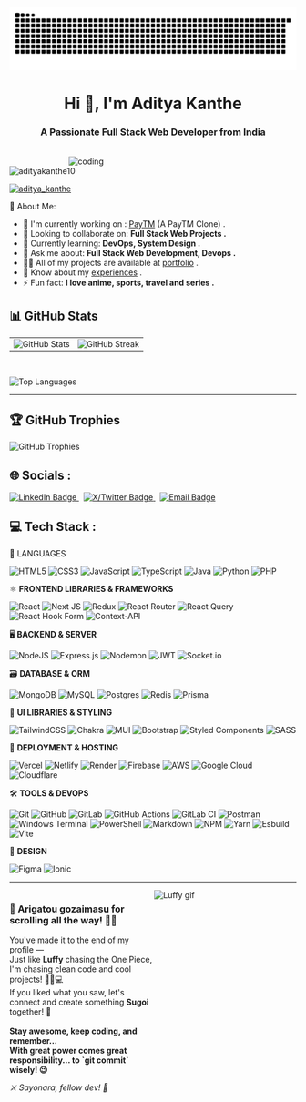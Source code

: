 <div align="center">
  
![snake gif](https://github.com/adityakanthe10/adityakanthe10/blob/output/github-snake-dark.svg)
</div>

<h1 align="center">Hi 👋, I'm Aditya Kanthe</h1>
<h3 align="center">A Passionate Full Stack Web Developer from India</h3>
</br>
<img align="right" alt="coding" width="400" src="https://media.tenor.com/0dXG8zSt26UAAAAM/shanks.gif">

<p align="left"> <img src="https://komarev.com/ghpvc/?username=adityakanthe10&label=Profile%20views&color=0e75b6&style=flat" alt="adityakanthe10" /> </p>

<p align="left"> <a href="https://twitter.com/aditya_kanthe" target="blank"><img src="https://img.shields.io/twitter/follow/aditya_kanthe?logo=twitter&style=for-the-badge" alt="aditya_kanthe" /></a> </p>

 💫 About Me:
- 🔭 I'm currently working on : [PayTM](https://github.com/adityakanthe10/PayTM) (A PayTM Clone) .
- 🤝 Looking to collaborate on: <b>Full Stack Web Projects .</b> <br>
- 🌱 Currently learning:<b> DevOps, System Design .</b>
- 💬 Ask me about: <b>Full Stack Web Development, Devops .</b>
- 👨‍💻 All of my projects are available at [portfolio](https://portfolio-aditya-kanthes-projects.vercel.app/) .
- 📄 Know about my [experiences](https://drive.google.com/file/d/1do0FUvYQ2JQRbgrOZQE7moMS5pBmUNdP/view?usp=sharing) .
- ⚡ Fun fact: <b>I love anime, sports, travel and series .</b>


## 📊 GitHub Stats

<table style="border:none;">
  <tr>
    <td style="border:none;">
      <img src="https://github-readme-stats.vercel.app/api?username=adityakanthe10&theme=dark&hide_border=false&include_all_commits=false&count_private=false" alt="GitHub Stats" />
    </td>
    <td style="border:none;">
      <img src="https://nirzak-streak-stats.vercel.app/?user=adityakanthe10&theme=dark&hide_border=false" alt="GitHub Streak" />
    </td>
  </tr>
</table>


<br/>

![Top Languages](https://github-readme-stats.vercel.app/api/top-langs/?username=adityakanthe10&theme=dark&hide_border=false&include_all_commits=false&count_private=false&layout=compact)

---

## 🏆 GitHub Trophies

![GitHub Trophies](https://github-profile-trophy.vercel.app/?username=adityakanthe10&theme=radical&no-frame=false&no-bg=true&margin-w=4)


<h2 align="left">🌐 Socials :</h2>

<p align="left">
  <a href="https://linkedin.com/in/adityakanthe10" target="_blank">
    <img src="https://img.shields.io/badge/LinkedIn-%230077B5.svg?logo=linkedin&logoColor=white" alt="LinkedIn Badge" />
  </a>&nbsp;
  <a href="https://x.com/aditya_kanthe" target="_blank">
    <img src="https://img.shields.io/badge/X-black.svg?logo=X&logoColor=white" alt="X/Twitter Badge" />
  </a>&nbsp;
  <a href="mailto:adityakanthe10@gmail.com" target="_blank">
    <img src="https://img.shields.io/badge/Email-D14836?logo=gmail&logoColor=white" alt="Email Badge" />
  </a>
</p>


<h2 align="left">💻 Tech Stack :</h2>

🧱 LANGUAGES


![HTML5](https://img.shields.io/badge/html5-%23E34F26.svg?style=for-the-badge&logo=html5&logoColor=white) 
![CSS3](https://img.shields.io/badge/css3-%231572B6.svg?style=for-the-badge&logo=css3&logoColor=white) 
![JavaScript](https://img.shields.io/badge/javascript-%23323330.svg?style=for-the-badge&logo=javascript&logoColor=%23F7DF1E) 
![TypeScript](https://img.shields.io/badge/typescript-%23007ACC.svg?style=for-the-badge&logo=typescript&logoColor=white) 
![Java](https://img.shields.io/badge/java-%23ED8B00.svg?style=for-the-badge&logo=openjdk&logoColor=white) 
![Python](https://img.shields.io/badge/python-3670A0?style=for-the-badge&logo=python&logoColor=ffdd54) 
![PHP](https://img.shields.io/badge/php-%23777BB4.svg?style=for-the-badge&logo=php&logoColor=white)

⚛️ **FRONTEND LIBRARIES & FRAMEWORKS**<br>

![React](https://img.shields.io/badge/react-%2320232a.svg?style=for-the-badge&logo=react&logoColor=%2361DAFB) 
![Next JS](https://img.shields.io/badge/Next-black?style=for-the-badge&logo=next.js&logoColor=white)
![Redux](https://img.shields.io/badge/redux-%23593d88.svg?style=for-the-badge&logo=redux&logoColor=white)
![React Router](https://img.shields.io/badge/React_Router-CA4245?style=for-the-badge&logo=react-router&logoColor=white) 
![React Query](https://img.shields.io/badge/-React%20Query-FF4154?style=for-the-badge&logo=react%20query&logoColor=white)
![React Hook Form](https://img.shields.io/badge/React%20Hook%20Form-%23EC5990.svg?style=for-the-badge&logo=reacthookform&logoColor=white)
![Context-API](https://img.shields.io/badge/Context--Api-000000?style=for-the-badge&logo=react)

🖥️ **BACKEND & SERVER**<br>

![NodeJS](https://img.shields.io/badge/node.js-6DA55F?style=for-the-badge&logo=node.js&logoColor=white) 
![Express.js](https://img.shields.io/badge/express.js-%23404d59.svg?style=for-the-badge&logo=express&logoColor=%2361DAFB)
![Nodemon](https://img.shields.io/badge/NODEMON-%23323330.svg?style=for-the-badge&logo=nodemon&logoColor=%BBDEAD) 
![JWT](https://img.shields.io/badge/JWT-black?style=for-the-badge&logo=JSON%20web%20tokens)
![Socket.io](https://img.shields.io/badge/Socket.io-black?style=for-the-badge&logo=socket.io&badgeColor=010101)

🗃️ **DATABASE & ORM**<br>

![MongoDB](https://img.shields.io/badge/MongoDB-%234ea94b.svg?style=for-the-badge&logo=mongodb&logoColor=white) 
![MySQL](https://img.shields.io/badge/mysql-4479A1.svg?style=for-the-badge&logo=mysql&logoColor=white)
![Postgres](https://img.shields.io/badge/postgres-%23316192.svg?style=for-the-badge&logo=postgresql&logoColor=white)
![Redis](https://img.shields.io/badge/redis-%23DD0031.svg?style=for-the-badge&logo=redis&logoColor=white)
![Prisma](https://img.shields.io/badge/Prisma-3982CE?style=for-the-badge&logo=Prisma&logoColor=white)

🎨 **UI LIBRARIES & STYLING**<br>

![TailwindCSS](https://img.shields.io/badge/tailwindcss-%2338B2AC.svg?style=for-the-badge&logo=tailwind-css&logoColor=white) 
![Chakra](https://img.shields.io/badge/chakra-%234ED1C5.svg?style=for-the-badge&logo=chakraui&logoColor=white)
![MUI](https://img.shields.io/badge/MUI-%230081CB.svg?style=for-the-badge&logo=mui&logoColor=white)
![Bootstrap](https://img.shields.io/badge/bootstrap-%238511FA.svg?style=for-the-badge&logo=bootstrap&logoColor=white)
![Styled Components](https://img.shields.io/badge/styled--components-DB7093?style=for-the-badge&logo=styled-components&logoColor=white)
![SASS](https://img.shields.io/badge/SASS-hotpink.svg?style=for-the-badge&logo=SASS&logoColor=white)

🚀 **DEPLOYMENT & HOSTING**<br>

![Vercel](https://img.shields.io/badge/vercel-%23000000.svg?style=for-the-badge&logo=vercel&logoColor=white) 
![Netlify](https://img.shields.io/badge/netlify-%23000000.svg?style=for-the-badge&logo=netlify&logoColor=#00C7B7)
![Render](https://img.shields.io/badge/Render-%46E3B7.svg?style=for-the-badge&logo=render&logoColor=white)
![Firebase](https://img.shields.io/badge/firebase-%23039BE5.svg?style=for-the-badge&logo=firebase)
![AWS](https://img.shields.io/badge/AWS-%23FF9900.svg?style=for-the-badge&logo=amazon-aws&logoColor=white)
![Google Cloud](https://img.shields.io/badge/GoogleCloud-%234285F4.svg?style=for-the-badge&logo=google-cloud&logoColor=white)
![Cloudflare](https://img.shields.io/badge/Cloudflare-F38020?style=for-the-badge&logo=Cloudflare&logoColor=white)

🛠️ **TOOLS & DEVOPS**<br>

![Git](https://img.shields.io/badge/git-%23F05033.svg?style=for-the-badge&logo=git&logoColor=white)
![GitHub](https://img.shields.io/badge/github-%23121011.svg?style=for-the-badge&logo=github&logoColor=white)
![GitLab](https://img.shields.io/badge/gitlab-%23181717.svg?style=for-the-badge&logo=gitlab&logoColor=white)
![GitHub Actions](https://img.shields.io/badge/github%20actions-%232671E5.svg?style=for-the-badge&logo=githubactions&logoColor=white)
![GitLab CI](https://img.shields.io/badge/gitlab%20CI-%23181717.svg?style=for-the-badge&logo=gitlab&logoColor=white)
![Postman](https://img.shields.io/badge/Postman-FF6C37?style=for-the-badge&logo=postman&logoColor=white)
![Windows Terminal](https://img.shields.io/badge/Windows%20Terminal-%234D4D4D.svg?style=for-the-badge&logo=windows-terminal&logoColor=white)
![PowerShell](https://img.shields.io/badge/PowerShell-%235391FE.svg?style=for-the-badge&logo=powershell&logoColor=white)
![Markdown](https://img.shields.io/badge/markdown-%23000000.svg?style=for-the-badge&logo=markdown&logoColor=white)
![NPM](https://img.shields.io/badge/NPM-%23CB3837.svg?style=for-the-badge&logo=npm&logoColor=white)
![Yarn](https://img.shields.io/badge/yarn-%232C8EBB.svg?style=for-the-badge&logo=yarn&logoColor=white)
![Esbuild](https://img.shields.io/badge/esbuild-%23FFCF00.svg?style=for-the-badge&logo=esbuild&logoColor=black)
![Vite](https://img.shields.io/badge/vite-%23646CFF.svg?style=for-the-badge&logo=vite&logoColor=white)

🎨 **DESIGN**<br>

![Figma](https://img.shields.io/badge/figma-%23F24E1E.svg?style=for-the-badge&logo=figma&logoColor=white)
![Ionic](https://img.shields.io/badge/Ionic-%233880FF.svg?style=for-the-badge&logo=Ionic&logoColor=white)

---

<img align="right" src="https://giffiles.alphacoders.com/350/35044.gif" alt="Luffy gif" width="250"/>


<div style="display: flex; justify-content: space-between; align-items: center;">
  <div>
    <h3>🙌 Arigatou gozaimasu for scrolling all the way! 🙏✨</h3>
    <p>
      You've made it to the end of my profile —<br>
      Just like <b>Luffy</b> chasing the One Piece, I'm chasing clean code and cool projects! 🏴‍☠️💻<br>
      If you liked what you saw, let's connect and create something <b>Sugoi</b> together! 💫<br><br>
      <b>Stay awesome, keep coding, and remember…<br>
      With great power comes great responsibility... to `git commit` wisely! 😉</b>
    </p>
    <p><em>⚔️ Sayonara, fellow dev! 🚀</em></p>
  </div>
</div>










